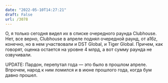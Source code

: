 ```yaml
---
date: "2022-05-10T14:27:21"
draft: False
url: /3078
---
```


О, я только сегодня видел их в списке очередного раунда Clubhouse. Нет, все верно, Clubhouse в апреле поднял очередной раунд, от a16z, конечно, но в нем участвовали и DST Global, и Tiger Global. Причем, как говорят, оценка остается на уровне 4 млрд, а вот сумму раунда не озвучивали.

UPDATE: Пардон, перепутал года — это было в прошлом апреле. Впрочем, народ к ним ломился и в июне прошлого года, когда бум давно прошел.
